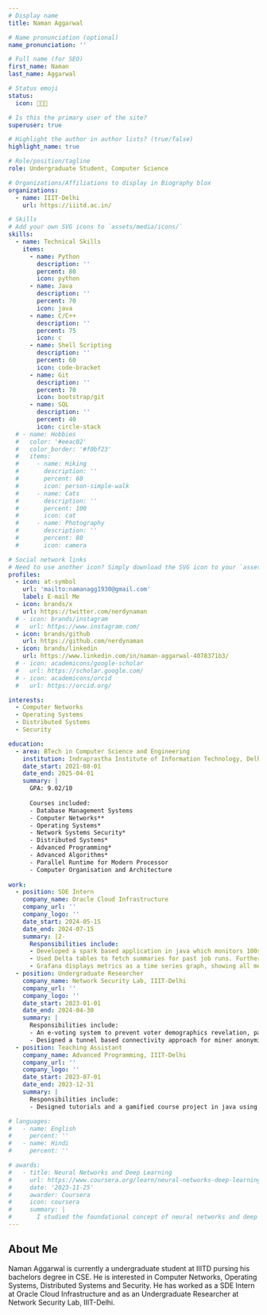 ```yaml
---
# Display name
title: Naman Aggarwal

# Name pronunciation (optional)
name_pronunciation: ''

# Full name (for SEO)
first_name: Naman
last_name: Aggarwal

# Status emoji
status:
  icon: 👨🏻‍💻

# Is this the primary user of the site?
superuser: true

# Highlight the author in author lists? (true/false)
highlight_name: true

# Role/position/tagline
role: Undergraduate Student, Computer Science

# Organizations/Affiliations to display in Biography blox
organizations:
  - name: IIIT-Delhi
    url: https://iiitd.ac.in/

# Skills
# Add your own SVG icons to `assets/media/icons/`
skills:
  - name: Technical Skills
    items:
      - name: Python
        description: ''
        percent: 80
        icon: python
      - name: Java
        description: ''
        percent: 70
        icon: java
      - name: C/C++
        description: ''
        percent: 75
        icon: c
      - name: Shell Scripting
        description: ''
        percent: 60
        icon: code-bracket
      - name: Git
        description: ''
        percent: 70
        icon: bootstrap/git
      - name: SQL
        description: ''
        percent: 40
        icon: circle-stack
  # - name: Hobbies
  #   color: '#eeac02'
  #   color_border: '#f0bf23'
  #   items:
  #     - name: Hiking
  #       description: ''
  #       percent: 60
  #       icon: person-simple-walk
  #     - name: Cats
  #       description: ''
  #       percent: 100
  #       icon: cat
  #     - name: Photography
  #       description: ''
  #       percent: 80
  #       icon: camera

# Social network links
# Need to use another icon? Simply download the SVG icon to your `assets/media/icons/` folder.
profiles:
  - icon: at-symbol
    url: 'mailto:namanagg1930@gmail.com'
    label: E-mail Me
  - icon: brands/x
    url: https://twitter.com/nerdynaman
  # - icon: brands/instagram
  #   url: https://www.instagram.com/
  - icon: brands/github
    url: https://github.com/nerdynaman
  - icon: brands/linkedin
    url: https://www.linkedin.com/in/naman-aggarwal-4078371b3/
  # - icon: academicons/google-scholar
  #   url: https://scholar.google.com/
  # - icon: academicons/orcid
  #   url: https://orcid.org/

interests:
  - Computer Networks
  - Operating Systems
  - Distributed Systems
  - Security

education:
  - area: BTech in Computer Science and Engineering
    institution: Indraprastha Institute of Information Technology, Delhi
    date_start: 2021-08-01
    date_end: 2025-04-01
    summary: |
      GPA: 9.02/10
      
      Courses included:
      - Database Management Systems
      - Computer Networks**
      - Operating Systems*
      - Network Systems Security*
      - Distributed Systems*
      - Advanced Programming*
      - Advanced Algorithms*
      - Parallel Runtime for Modern Processor
      - Computer Organisation and Architecture
      
work:
  - position: SDE Intern
    company_name: Oracle Cloud Infrastructure
    company_url: ''
    company_logo: ''
    date_start: 2024-05-15
    date_end: 2024-07-15
    summary: |2-
      Responsibilities include:
      - Developed a spark based application in java which monitors 100s of data ingestion jobs periodically for data completeness, timeouts and successful completions. 
      - Used Delta tables to fetch summaries for past job runs. Further airflow ensures monitoring job runs periodically.
      - Grafana displays metrics as a time series graph, showing all metrics for jobs instantly saving hours of work.
  - position: Undergraduate Researcher
    company_name: Network Security Lab, IIIT-Delhi
    company_url: ''
    company_logo: ''
    date_start: 2023-01-01
    date_end: 2024-04-30
    summary: |
      Responsibilities include:
      - An e-voting system to prevent voter demographics revelation, partial vote count and ensures vote accountability.- Tested for 1 million voters over cloud by self hosting miners and fork of ethereum to store votes. 
      - Designed a tunnel based connectivity approach for miner anonymity using ngrok. Working on potential network threats.
  - position: Teaching Assistant
    company_name: Advanced Programming, IIIT-Delhi
    company_url: ''
    company_logo: ''
    date_start: 2023-07-01
    date_end: 2023-12-31
    summary: |
      Responsibilities include:
      - Designed tutorials and a gamified course project in java using libgdx along with helping students in coursework.

# languages:
#   - name: English
#     percent: ''
#   - name: Hindi
#     percent: ''

# awards:
#   - title: Neural Networks and Deep Learning
#     url: https://www.coursera.org/learn/neural-networks-deep-learning
#     date: '2023-11-25'
#     awarder: Coursera
#     icon: coursera
#     summary: |
#       I studied the foundational concept of neural networks and deep learning. By the end, I was familiar with the significant technological trends driving the rise of deep learning; build, train, and apply fully connected deep neural networks; implement efficient (vectorized) neural networks; identify key parameters in a neural network’s architecture; and apply deep learning to your own applications.
---
```


## About Me

Naman Aggarwal is currently a undergraduate student at IIITD pursing his bachelors degree in CSE. He is interested in Computer Networks, Operating Systems, Distributed Systems and Security. He has worked as a SDE Intern at Oracle Cloud Infrastructure and as an Undergraduate Researcher at Network Security Lab, IIIT-Delhi. 
